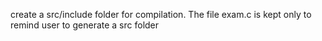create a src/include folder for compilation. The file exam.c is kept only to remind user to generate a src folder
